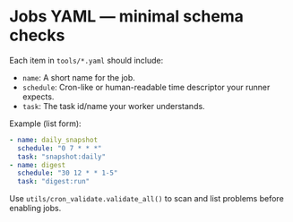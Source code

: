 # Jobs YAML — minimal schema checks

Each item in `tools/*.yaml` should include:
- `name`: A short name for the job.
- `schedule`: Cron-like or human-readable time descriptor your runner expects.
- `task`: The task id/name your worker understands.

Example (list form):
```yaml
- name: daily_snapshot
  schedule: "0 7 * * *"
  task: "snapshot:daily"
- name: digest
  schedule: "30 12 * * 1-5"
  task: "digest:run"
```

Use `utils/cron_validate.validate_all()` to scan and list problems before enabling jobs.
